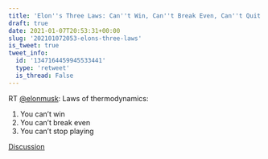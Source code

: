 ```yaml
---
title: 'Elon''s Three Laws: Can''t Win, Can''t Break Even, Can''t Quit'
draft: true
date: 2021-01-07T20:53:31+00:00
slug: '202101072053-elons-three-laws'
is_tweet: true
tweet_info:
  id: '1347164459945533441'
  type: 'retweet'
  is_thread: False
---
```




RT [@elonmusk](https://x.com/elonmusk): Laws of thermodynamics:
1. You can’t win
2. You can’t break even
3. You can’t stop playing

[Discussion](https://x.com/sytelus/status/1347164459945533441)
